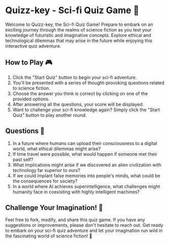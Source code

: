 # Quizz-key - Sci-fi Quiz Game 🚀

Welcome to Quizz-key, the Sci-fi Quiz Game! Prepare to embark on an exciting journey through the realms of science fiction as you test your knowledge of futuristic and imaginative concepts. Explore ethical and technological dilemmas that may arise in the future while enjoying this interactive quiz adventure.

## How to Play 🎮

1. Click the "Start Quiz" button to begin your sci-fi adventure.
2. You'll be presented with a series of thought-provoking questions related to science fiction.
3. Choose the answer you think is correct by clicking on one of the provided options.
4. After answering all the questions, your score will be displayed.
5. Want to challenge your sci-fi knowledge again? Simply click the "Start Quiz" button to play another round.

## Questions 🤖

1. In a future where humans can upload their consciousness to a digital world, what ethical dilemmas might arise?
2. If time travel were possible, what would happen if someone met their past self?
3. What implications might arise if we discovered an alien civilization with technology far superior to ours?
4. If we could implant false memories into people's minds, what could be the consequences for society?
5. In a world where AI achieves superintelligence, what challenges might humanity face in coexisting with highly intelligent machines?

## Challenge Your Imagination! 🌌

Feel free to fork, modify, and share this quiz game. If you have any suggestions or improvements, please don't hesitate to reach out. Get ready to embark on your sci-fi quiz adventure and let your imagination run wild in the fascinating world of science fiction! 🚀
